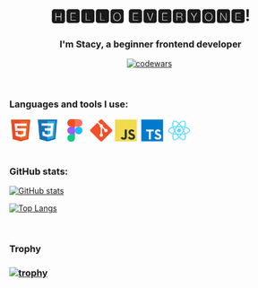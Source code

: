 <div id=header align='center'>
  <h1>🅷🅴🅻🅻🅾 🅴🆅🅴🆁🆈🅾🅽🅴!</h1>
  <h3>I'm Stacy, a beginner frontend developer</h3>
  
[![codewars](https://www.codewars.com/users/thatstheway/badges/micro)](https://www.codewars.com/users/thatstheway) 
<img src="https://komarev.com/ghpvc/?username=leadenrain&style=flat-square&color=blue" alt=""/>
  
</div>

<br>

<div id=content>

  <h3>Languages and tools I use:</h3>


  <div>
      <img src="https://github.com/devicons/devicon/blob/master/icons/html5/html5-original.svg" title="HTML5" alt="HTML" width="40" height="40"/>&nbsp;
      <img src="https://github.com/devicons/devicon/blob/master/icons/css3/css3-original.svg"  title="CSS3" alt="CSS" width="40" height="40"/>&nbsp;
      <img src="https://github.com/devicons/devicon/blob/master/icons/figma/figma-original.svg"  title="Figma" alt="Figma" width="40" height="40"/>&nbsp;
      <img src="https://github.com/devicons/devicon/blob/master/icons/git/git-original.svg" title="Git" alt="Git" width="40" height="40"/>
      <img src="https://github.com/devicons/devicon/blob/master/icons/javascript/javascript-original.svg" title="JavaScript" alt="JavaScript" width="40" height="40"/>&nbsp;
      <img src="https://github.com/devicons/devicon/blob/master/icons/typescript/typescript-original.svg" title="TypeScript" alt="TypeScript" width="40" height="40"/>&nbsp;
      <img src="https://github.com/devicons/devicon/blob/master/icons/react/react-original.svg" title="React" alt="React" width="40" height="40"/>&nbsp;
      
  </div>


<br>

<h3>GitHub stats:</h3>

[![GitHub stats](https://github-readme-stats.vercel.app/api?username=leadenrain&show_icons=true&theme=transparent&card_width=450&hide_title=true&rank_icon=github&icon_color=357435&ring_color=4da94d&text_color=434d58&text_bold=false)](https://github.com/leadenrain/github-readme-stats)

[![Top Langs](https://github-readme-stats.vercel.app/api/top-langs/?username=leadenrain&layout=compact&card_width=450)](https://github.com/leadenrain/github-readme-stats)


<br>

<h3>Trophy<h3>
  
[![trophy](https://github-profile-trophy.vercel.app/?username=leadenrain&title=-Stars,-Reviews,&no-frame=true&theme=flat&no-bg=true)](https://github.com/leadenrain/github-profile-trophy)

</div>
